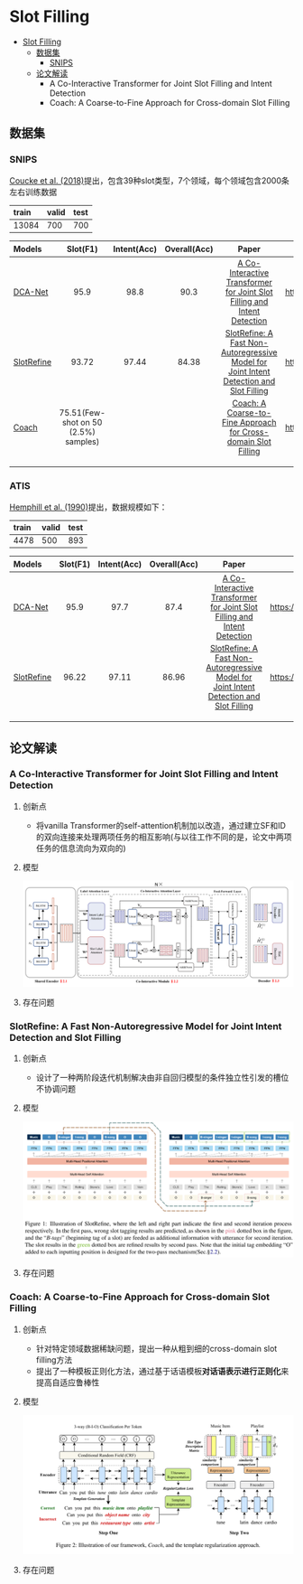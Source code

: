 # Slot Filling

- [Slot Filling](#slot-filling)
  - [数据集](#数据集)
    - [SNIPS](#snips)
  - [论文解读](#论文解读)
    - [<a id="dca-net">A Co-Interactive Transformer for Joint Slot Filling and Intent Detection</a>](#a-co-interactive-transformer-for-joint-slot-filling-and-intent-detection)
    - [<a id="coach"> Coach: A Coarse-to-Fine Approach for Cross-domain Slot Filling</a>](#-coach-a-coarse-to-fine-approach-for-cross-domain-slot-filling)

## 数据集

### SNIPS

[ Coucke et al. (2018)](https://arxiv.org/abs/1805.10190)提出，包含39种slot类型，7个领域，每个领域包含2000条左右训练数据

| train | valid | test |
| :---- | :----- | :---- |
| 13084 | 700 | 700 |

| Models                                         |               Slot(F1)               | Intent(Acc) | Overall(Acc) |                            Paper                             | Code                                     | 会议      |
| :--------------------------------------------- | :----------------------------------: | :---------: | :----------: | :----------------------------------------------------------: | ---------------------------------------- | --------- |
| [DCA-Net](#dca-net)                            |                 95.9                 |    98.8     |     90.3     | [A Co-Interactive Transformer for Joint Slot Filling and Intent Detection](https://arxiv.org/abs/2010.03880) | https://github.com/kangbrilliant/DCA-Net |           |
| [SlotRefine](#slotrefine) |                93.72                 |    97.44    |    84.38     | [SlotRefine: A Fast Non-Autoregressive Model for Joint Intent Detection and Slot Filling](https://arxiv.org/abs/2010.02693) | https://github.com/moore3930/SlotRefine  | EMNLP2020 |
| [Coach](#coach)                                | 75.51(Few-shot on 50 (2.5%) samples) |             |              | [Coach: A Coarse-to-Fine Approach for Cross-domain Slot Filling](https://arxiv.org/abs/2004.11727) | https://github.com/zliucr/coach          | ACL2020   |
|                                                |                                      |             |              |                                                              |                                          |           |
|                                                |                                      |             |              |                                                              |                                          |           |
|                                                |                                      |             |              |                                                              |                                          |           |



### ATIS

[ Hemphill et al. (1990)](https://www.aclweb.org/anthology/H90-1021.pdf)提出，数据规模如下：

| train | valid | test |
| :---- | :----- | :---- |
| 4478 | 500 | 893 |

| Models                    | Slot(F1) | Intent(Acc) | Overall(Acc) |                            Paper                             | Code                                     | 会议      |
| :------------------------ | :------: | :---------: | :----------: | :----------------------------------------------------------: | ---------------------------------------- | --------- |
| [DCA-Net](#dca-net)       |   95.9   |    97.7     |     87.4     | [A Co-Interactive Transformer for Joint Slot Filling and Intent Detection](https://arxiv.org/abs/2010.03880) | https://github.com/kangbrilliant/DCA-Net |           |
| [SlotRefine](#slotrefine) |  96.22   |    97.11    |    86.96     | [SlotRefine: A Fast Non-Autoregressive Model for Joint Intent Detection and Slot Filling](https://arxiv.org/abs/2010.02693) | https://github.com/moore3930/SlotRefine  | EMNLP2020 |
|                           |          |             |              |                                                              |                                          |           |
|                           |          |             |              |                                                              |                                          |           |
|                           |          |             |              |                                                              |                                          |           |



## 论文解读

### <a id="dca-net">A Co-Interactive Transformer for Joint Slot Filling and Intent Detection</a>

1. 创新点

   - 将vanilla Transformer的self-attention机制加以改造，通过建立SF和ID的双向连接来处理两项任务的相互影响(与以往工作不同的是，论文中两项任务的信息流向为双向的)

2. 模型

   ![image-20201102171130747](./pics/DCA.png)

3. 存在问题

   

### <a id="slotrefine">SlotRefine: A Fast Non-Autoregressive Model for Joint Intent Detection and Slot Filling</a>

1. 创新点

   - 设计了一种两阶段迭代机制解决由非自回归模型的条件独立性引发的槽位不协调问题

2. 模型

   ![image-20201102210731223](./pics/slotrefine.png)

3. 存在问题

### <a id="coach"> Coach: A Coarse-to-Fine Approach for Cross-domain Slot Filling</a>

1. 创新点

   - 针对特定领域数据稀缺问题，提出一种从粗到细的cross-domain slot filling方法
   - 提出了一种模板正则化方法，通过基于话语模板**对话语表示进行正则化**来提高自适应鲁棒性

2. 模型

   <img src="pics/coach.png" alt="image-20201030164946741" style="zoom:100%;" />

3.  存在问题



